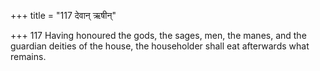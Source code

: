 +++
title = "117 देवान् ऋषीन्"

+++
117	Having honoured the gods, the sages, men, the manes, and the guardian deities of the house, the householder shall eat afterwards what remains.